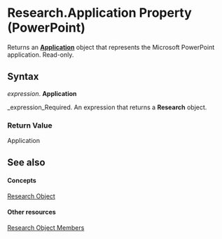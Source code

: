 
# Research.Application Property (PowerPoint)

Returns an  **[Application](978c2b99-4271-b953-4283-73b5f3d96f41.md)** object that represents the Microsoft PowerPoint application. Read-only.


## Syntax

 _expression_. **Application**

 _expression_Required. An expression that returns a  **Research** object.


### Return Value

Application


## See also


#### Concepts


 [Research Object](92b16214-2fe4-73af-b4ba-bce6aa840449.md)
#### Other resources


 [Research Object Members](1d4d7aca-359e-4f8a-4f06-881716b4ffa6.md)
